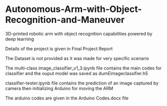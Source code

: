 # Autonomous-Arm-with-Object-Recognition-and-Maneuver
3D-printed robotic arm with object recognition capabilities powered by deep learning

Details of the project is given in Final Project Report

The Dataset is not provided as it was made for very specific scenario

The multi-class image_classifier_v1_3.ipynb file contains the main codes for classifier and the ouput model was saved as dumEimageclassifier.h5

classifier-tester.ipynb file contains the prediction of an image captured by camera then initializing Arduino for moving the ARM

The arduino codes are given in the Arduino Codes.docx file
